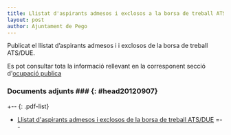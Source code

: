 ```yaml
---
title: Llistat d'aspirants admesos i exclosos a la borsa de treball ATS/DUE
layout: post
author: Ajuntament de Pego
---
```

Publicat el llistat d’aspirants admesos i i exclosos de la borsa de treball ATS/DUE.

Es pot consultar tota la informació rellevant en la corresponent secció d'[ocupació publica](/serveis/ocupacio_publica.html)

### Documents adjunts ### {: #head20120907}

+-- {: .pdf-list}
* [Llistat d'aspirants admesos i exclosos de la borsa de treball ATS/DUE](/pdf/personal/20130118_borsa_treball_ats/anunci_llista_ats.pdf)
=--